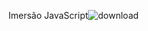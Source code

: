 Imersão JavaScript![download](https://github.com/profatila/ImersaoJS/assets/141652519/fc1ecdbe-e9d8-4d85-af76-0726e0ff10cc)
